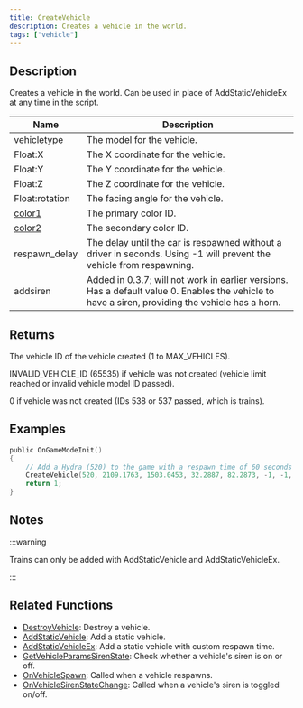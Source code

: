 ```yaml
---
title: CreateVehicle
description: Creates a vehicle in the world.
tags: ["vehicle"]
---
```


## Description

Creates a vehicle in the world. Can be used in place of AddStaticVehicleEx at any time in the script.

| Name                                     | Description                                                                                                                                      |
| ---------------------------------------- | ------------------------------------------------------------------------------------------------------------------------------------------------ |
| vehicletype                              | The model for the vehicle.                                                                                                                       |
| Float:X                                  | The X coordinate for the vehicle.                                                                                                                |
| Float:Y                                  | The Y coordinate for the vehicle.                                                                                                                |
| Float:Z                                  | The Z coordinate for the vehicle.                                                                                                                |
| Float:rotation                           | The facing angle for the vehicle.                                                                                                                |
| [color1](../resources/vehiclecolorid.md) | The primary color ID.                                                                                                                            |
| [color2](../resources/vehiclecolorid.md) | The secondary color ID.                                                                                                                          |
| respawn_delay                            | The delay until the car is respawned without a driver in seconds. Using -1 will prevent the vehicle from respawning.                             |
| addsiren                                 | Added in 0.3.7; will not work in earlier versions. Has a default value 0. Enables the vehicle to have a siren, providing the vehicle has a horn. |

## Returns

The vehicle ID of the vehicle created (1 to MAX_VEHICLES).

INVALID_VEHICLE_ID (65535) if vehicle was not created (vehicle limit reached or invalid vehicle model ID passed).

0 if vehicle was not created (IDs 538 or 537 passed, which is trains).

## Examples

```c
public OnGameModeInit()
{
    // Add a Hydra (520) to the game with a respawn time of 60 seconds
    CreateVehicle(520, 2109.1763, 1503.0453, 32.2887, 82.2873, -1, -1, 60);
    return 1;
}
```

## Notes

:::warning

Trains can only be added with AddStaticVehicle and AddStaticVehicleEx.

:::

## Related Functions

- [DestroyVehicle](DestroyVehicle.md): Destroy a vehicle.
- [AddStaticVehicle](AddStaticVehicle.md): Add a static vehicle.
- [AddStaticVehicleEx](AddStaticVehicleEx.md): Add a static vehicle with custom respawn time.
- [GetVehicleParamsSirenState](GetVehicleParamsSirenState.md): Check whether a vehicle's siren is on or off.
- [OnVehicleSpawn](../callbacks/OnVehicleSpawn.md): Called when a vehicle respawns.
- [OnVehicleSirenStateChange](../callbacks/OnVehicleSirenStateChange.md): Called when a vehicle's siren is toggled on/off.
